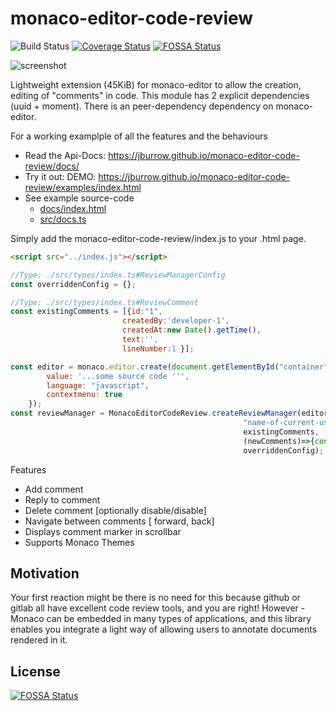 # monaco-editor-code-review

![Build Status](https://github.com/jburrow/monaco-editor-code-review/actions/workflows/node.js.yml/badge.svg) [![Coverage Status](https://coveralls.io/repos/github/jburrow/monaco-editor-code-review/badge.svg?branch=master)](https://coveralls.io/github/jburrow/monaco-editor-code-review?branch=master) [![FOSSA Status](https://app.fossa.io/api/projects/git%2Bgithub.com%2Fjburrow%2Fmonaco-editor-code-review.svg?type=shield)](https://app.fossa.io/projects/git%2Bgithub.com%2Fjburrow%2Fmonaco-editor-code-review?ref=badge_shield)

![screenshot](https://github.com/jburrow/monaco-editor-code-review/blob/master/examples/screenshot.png?raw=true)

Lightweight extension (45KiB) for monaco-editor to allow the creation, editing of "comments" in code.
This module has 2 explicit dependencies (uuid + moment). There is an peer-dependency dependency on monaco-editor.

For a working examplple of all the features and the behaviours

- Read the Api-Docs: https://jburrow.github.io/monaco-editor-code-review/docs/
- Try it out: DEMO: https://jburrow.github.io/monaco-editor-code-review/examples/index.html
- See example source-code
  - [docs/index.html](examples/index.html)
  - [src/docs.ts](src/docs.ts)

Simply add the monaco-editor-code-review/index.js to your .html page.

```html
<script src="../index.js"></script>
```

```javascript
//Type: ./src/types/index.ts#ReviewManagerConfig
const overriddenConfig = {};

//Type: ./src/types/index.ts#ReviewComment
const existingComments = [{id:"1",
                         createdBy:'developer-1',
                         createdAt:new Date().getTime(),
                         text:'',
                         lineNumber:1 }];

const editor = monaco.editor.create(document.getElementById("container"), {
        value: '...some source code ''',
        language: "javascript",
        contextmenu: true
    });
const reviewManager = MonacoEditorCodeReview.createReviewManager(editor,
                                                    "name-of-current-user",
                                                    existingComments,
                                                    (newComments)=>{console.info("** new comments **", newComments);},
                                                    overriddenConfig);
```

Features

- Add comment
- Reply to comment
- Delete comment [optionally disable/disable]
- Navigate between comments [ forward, back]
- Displays comment marker in scrollbar
- Supports Monaco Themes

## Motivation

Your first reaction might be there is no need for this because github or gitlab all have excellent code
review tools, and you are right! However - Monaco can be embedded in many types of applications, and this
library enables you integrate a light way of allowing users to annotate documents rendered in it.

## License

[![FOSSA Status](https://app.fossa.io/api/projects/git%2Bgithub.com%2Fjburrow%2Fmonaco-editor-code-review.svg?type=large)](https://app.fossa.io/projects/git%2Bgithub.com%2Fjburrow%2Fmonaco-editor-code-review?ref=badge_large)
